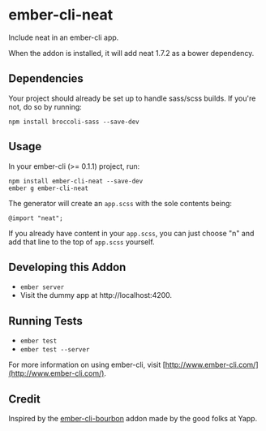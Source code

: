# ember-cli-neat

Include neat in an ember-cli app.

When the addon is installed, it will add neat 1.7.2 as
a bower dependency.

## Dependencies

Your project should already be set up to handle sass/scss builds. If you're not, do so by running:

    npm install broccoli-sass --save-dev
## Usage

In your ember-cli (>= 0.1.1) project, run:

    npm install ember-cli-neat --save-dev
    ember g ember-cli-neat

The generator will create an `app.scss` with the sole contents being:

    @import "neat";

If you already have content in your `app.scss`, you can just choose "n" and add that
line to the top of `app.scss` yourself.

## Developing this Addon

* `ember server`
* Visit the dummy app at http://localhost:4200.

## Running Tests

* `ember test`
* `ember test --server`

For more information on using ember-cli, visit [http://www.ember-cli.com/](http://www.ember-cli.com/).

## Credit

Inspired by the [ember-cli-bourbon](https://github.com/yapplabs/ember-cli-bourbon) addon made by the good folks at Yapp.
